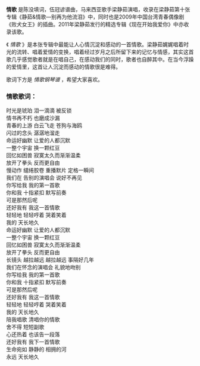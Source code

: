 

**情歌**
是陈没填词，伍冠谚谱曲，马来西亚歌手梁静茹演唱，收录在梁静茹第十张专辑《静茹&情歌—别再为他流泪》中，同时也是2009年中国台湾青春偶像剧《败犬女王》的插曲。2011年梁静茹发行的精选专辑《现在开始我爱你》中亦收录该歌。

  
《 _情歌_
》是本张专辑中最能让人心情沉淀和感动的一首情歌。梁静茹娓娓唱着时光的流转、唱着爱情的变换，唱着经过岁月之后所留下来的记忆与情感，其实这首歌几乎感觉歌者就是在唱自己，在感动我们的同时，歌者也自醉其中。在当今浮躁的爱情里，这首让人沉淀而感动的情歌很是难得。

  
歌词下方是 _情歌钢琴谱_ ，希望大家喜欢。

### 情歌歌词：

时光是琥珀 泪一滴滴 被反锁  
情书再不朽 也磨成沙漏  
青春的上游 白云飞走 苍狗与海鸥  
闪过的念头 潺潺地溜走  
命运好幽默 让爱的人都沉默  
一整个宇宙 换一颗红豆  
回忆如困兽 寂寞太久而渐渐温柔  
放开了拳头 反而更自由  
慢动作 缱绻胶卷 重播默片 定格一瞬间  
我们在 告别的演唱会 说好不再见  
你写给我 我的第一首歌  
你和我 十指紧扣 默写前奏  
可是那然后呢  
还好我有 我这一首情歌  
轻轻地 轻轻哼着 哭着笑着  
我的 天长地久  
命运好幽默 让爱的人都沉默  
一整个宇宙 换一颗红豆  
回忆如困兽 寂寞太久而渐渐温柔  
放开了拳头 反而更自由  
长镜头 越拉越远 越拉越远 事隔好几年  
我们在怀念的演唱会 礼貌地吻别  
你写给我 我的第一首歌  
你和我 十指紧扣 默写前奏  
可是那然后呢  
还好我有 我这一首情歌  
轻轻地 轻轻哼着 哭着笑着  
我的 天长地久  
陪我唱歌 清唱你的情歌  
舍不得 短短副歌  
心还热着 也该告一段落  
还好我有 我下一首情歌  
生命宛如 静静的 相拥的河  
永远 天长地久

